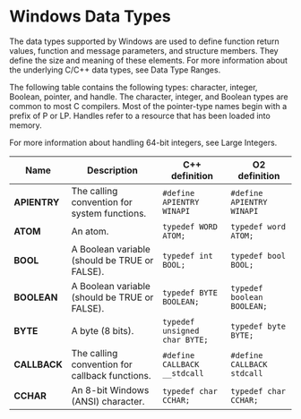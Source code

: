 # Windows Data Types

The data types supported by Windows are used to define function return values, function and message parameters, and structure members. They define the size and meaning of these elements. For more information about the underlying C/C++ data types, see Data Type Ranges.

The following table contains the following types: character, integer, Boolean, pointer, and handle. The character, integer, and Boolean types are common to most C compilers. Most of the pointer-type names begin with a prefix of P or LP. Handles refer to a resource that has been loaded into memory.

For more information about handling 64-bit integers, see Large Integers.

| Name       | Description | C++ definition | O2 definition |
| ---------- | ----------- | -------------- | ------------- |
| **APIENTRY** | The calling convention for system functions. | `#define APIENTRY WINAPI` | `#define APIENTRY WINAPI` |
| **ATOM** | An atom. | `typedef WORD ATOM;` | `typedef word ATOM;` |
| **BOOL** | A Boolean variable (should be TRUE or FALSE). | `typedef int BOOL;` | `typedef bool BOOL;` |
| **BOOLEAN** | A Boolean variable (should be TRUE or FALSE). | `typedef BYTE BOOLEAN;` | `typedef boolean BOOLEAN;` |
| **BYTE** | A byte (8 bits). | `typedef unsigned char BYTE;` | `typedef byte BYTE;` |
| **CALLBACK** | The calling convention for callback functions. | `#define CALLBACK __stdcall` | `#define CALLBACK stdcall` |
| **CCHAR** | An 8-bit Windows (ANSI) character. | `typedef char CCHAR;` | `typedef char CCHAR;` |
